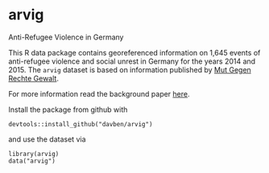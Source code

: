 # arvig
Anti-Refugee Violence in Germany

This R data package contains georeferenced information on 1,645 events of anti-refugee violence and social unrest in Germany for the years 2014 and 2015. 
The `arvig` dataset is based on information published by [Mut Gegen Rechte Gewalt](https://www.mut-gegen-rechte-gewalt.de).

For more information read the background paper [here](https://www.ifw-members.ifw-kiel.de/publications/refugees-welcome-introducing-a-new-dataset-on-anti-refugee-violence-in-germany-201420132015).

Install the package from github with

    devtools::install_github("davben/arvig")

and use the dataset via

    library(arvig)
    data("arvig")
